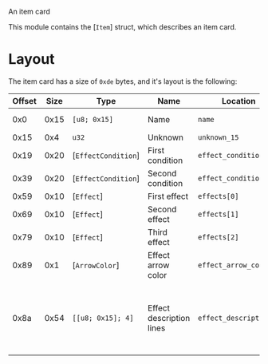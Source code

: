 An item card

This module contains the [`Item`] struct, which describes an item card.

# Layout
The item card has a size of `0xde` bytes, and it's layout is the following:

| Offset | Size | Type                | Name                     | Location               | Details                                                             |
| ------ | ---- | ------------------- | ------------------------ | ---------------------- | ------------------------------------------------------------------- |
| 0x0    | 0x15 | `[u8; 0x15]`        | Name                     | `name`                 | Null-terminated                                                     |
| 0x15   | 0x4  | `u32`               | Unknown                  | `unknown_15`           |                                                                     |
| 0x19   | 0x20 | [`EffectCondition`] | First condition          | `effect_conditions[0]` |                                                                     |
| 0x39   | 0x20 | [`EffectCondition`] | Second condition         | `effect_conditions[1]` |                                                                     |
| 0x59   | 0x10 | [`Effect`]          | First effect             | `effects[0]`           |                                                                     |
| 0x69   | 0x10 | [`Effect`]          | Second effect            | `effects[1]`           |                                                                     |
| 0x79   | 0x10 | [`Effect`]          | Third effect             | `effects[2]`           |                                                                     |
| 0x89   | 0x1  | [`ArrowColor`]      | Effect arrow color       | `effect_arrow_color`   |                                                                     |
| 0x8a   | 0x54 | `[[u8; 0x15]; 4]`   | Effect description lines | `effect_description`   | Each line is` 0x15` bytes, split over 4 lines, each null terminated |
